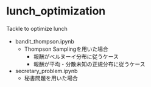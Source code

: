 # lunch_optimization
Tackle to optimize lunch　　
* bandit_thompson.ipynb　　
  * Thompson Samplingを用いた場合　　
    * 報酬がベルヌーイ分布に従うケース
    * 報酬が平均・分散未知の正規分布に従うケース
* secretary_problem.ipynb
  * 秘書問題を用いた場合
